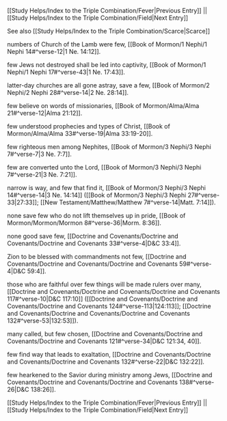 [[Study Helps/Index to the Triple Combination/Fever|Previous Entry]]  ||  [[Study Helps/Index to the Triple Combination/Field|Next Entry]]

 See also [[Study Helps/Index to the Triple Combination/Scarce|Scarce]]

 numbers of Church of the Lamb were few, [[Book of Mormon/1 Nephi/1 Nephi 14#^verse-12|1 Ne. 14:12]].

 few Jews not destroyed shall be led into captivity, [[Book of Mormon/1 Nephi/1 Nephi 17#^verse-43|1 Ne. 17:43]].

 latter-day churches are all gone astray, save a few, [[Book of Mormon/2 Nephi/2 Nephi 28#^verse-14|2 Ne. 28:14]].

 few believe on words of missionaries, [[Book of Mormon/Alma/Alma 21#^verse-12|Alma 21:12]].

 few understood prophecies and types of Christ, [[Book of Mormon/Alma/Alma 33#^verse-19|Alma 33:19-20]].

 few righteous men among Nephites, [[Book of Mormon/3 Nephi/3 Nephi 7#^verse-7|3 Ne. 7:7]].

 few are converted unto the Lord, [[Book of Mormon/3 Nephi/3 Nephi 7#^verse-21|3 Ne. 7:21]].

 narrow is way, and few that find it, [[Book of Mormon/3 Nephi/3 Nephi 14#^verse-14|3 Ne. 14:14]] ([[Book of Mormon/3 Nephi/3 Nephi 27#^verse-33|27:33]]; [[New Testament/Matthew/Matthew 7#^verse-14|Matt. 7:14]]).

 none save few who do not lift themselves up in pride, [[Book of Mormon/Mormon/Mormon 8#^verse-36|Morm. 8:36]].

 none good save few, [[Doctrine and Covenants/Doctrine and Covenants/Doctrine and Covenants 33#^verse-4|D&C 33:4]].

 Zion to be blessed with commandments not few, [[Doctrine and Covenants/Doctrine and Covenants/Doctrine and Covenants 59#^verse-4|D&C 59:4]].

 those who are faithful over few things will be made rulers over many, [[Doctrine and Covenants/Doctrine and Covenants/Doctrine and Covenants 117#^verse-10|D&C 117:10]] ([[Doctrine and Covenants/Doctrine and Covenants/Doctrine and Covenants 124#^verse-113|124:113]]; [[Doctrine and Covenants/Doctrine and Covenants/Doctrine and Covenants 132#^verse-53|132:53]]).

 many called, but few chosen, [[Doctrine and Covenants/Doctrine and Covenants/Doctrine and Covenants 121#^verse-34|D&C 121:34, 40]].

 few find way that leads to exaltation, [[Doctrine and Covenants/Doctrine and Covenants/Doctrine and Covenants 132#^verse-22|D&C 132:22]].

 few hearkened to the Savior during ministry among Jews, [[Doctrine and Covenants/Doctrine and Covenants/Doctrine and Covenants 138#^verse-26|D&C 138:26]].

[[Study Helps/Index to the Triple Combination/Fever|Previous Entry]]  ||  [[Study Helps/Index to the Triple Combination/Field|Next Entry]]